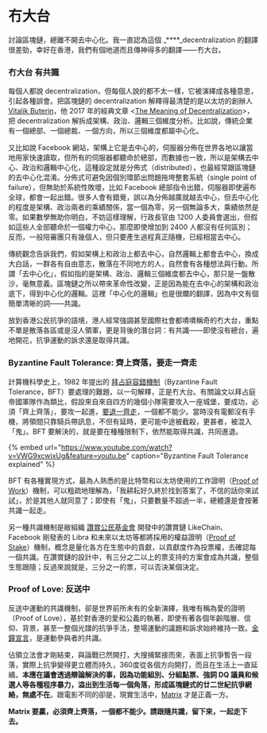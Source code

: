 # 冇大台

討論區塊鏈，總離不開去中心化。我一直認為這個 _****_decentralization 的翻譯很差勁，幸好在香港，我們有個地道而且傳神得多的翻譯 —— 冇大台。

### 冇大台 有共識

每個人都說 decentralization，但每個人說的都不太一樣，它被演繹成各種意思，引起各種誤會。把區塊鏈的 decentralization 解釋得最清楚的是以太坊的創辦人 [Vitalik Buterin](https://en.wikipedia.org/wiki/Vitalik_Buterin)，他 2017 年的經典文章 &lt;[The Meaning of Decentralization](https://medium.com/@VitalikButerin/the-meaning-of-decentralization-a0c92b76a274)&gt;，把 decentralization 解拆成架構、政治、邏輯三個維度分析。比如說，傳統企業有一個總部、一個總裁、一個方向，所以三個維度都屬中心化。

又比如說 Facebook 網站，架構上它是去中心的，伺服器分佈在世界各地以讓當地用家快速讀取，但所有的伺服器都聽命於總部，而數據也一致，所以是架構去中心、政治和邏輯中心化，這種設定就是分佈式（distributed），也最經常跟區塊鏈的去中心化混淆。分佈式可避免因個別環節出問題拖垮整套系統（single point of failure），但無助於系統性敗壞，比如 Facebook 總部指令出錯，伺服器即使遍布全球，都會一起出錯。很多人會有錯覺，誤以為分佈越廣就越去中心，但去中心化的程度是架構、政治兩者的乘績關係，當一個為零，另一個無論多大，乘績依然是零。如果數學無助你明白，不妨這樣理解，行政長官由 1200 人委員會選出，但假如這些人全部聽命於一個權力中心，那麼即使增加到 2400 人都沒有任何區別；反而，一般陪審團只有幾個人，但只要產生過程真正隨機，已經相當去中心。

傳統觀念告訴我們，假如架構上和政治上都去中心，自然邏輯上都會去中心，換成大白話，一群各有自由意志，散落在不同地方的人，自然會有各種想法與行動。所謂「去中心化」，假如指的是架構、政治、邏輯三個維度都去中心，那只是一盤散沙，毫無意義。區塊鏈之所以帶來革命性改變，正是因為能在去中心的架構和政治底下，得到中心化的邏輯。這裡「中心化的邏輯」也是很爛的翻譯，因為中文有個簡單清晰的詞——共識。

放到香港公民抗爭的語境，港人經常強調甚至國際社會都嘖嘖稱奇的冇大台，重點不單是散落各區或是沒人領軍，更是背後的潛台詞：有共識——即使沒有總台，遍地開花，抗爭運動的訴求還是取得共識。

### Byzantine Fault Tolerance: 齊上齊落，要走一齊走

計算機科學史上，1982 年提出的 [拜占庭容錯機制](https://youtu.be/VWG9xcwjxUg)（Byzantine Fault Tolerance，BFT）要處理的難題，以一句解釋，正是冇大台。有關論文以拜占庭帝國軍隊作為類比，假設來自來自四方的幾個小隊需要攻入一座城堡，要成功，必須「齊上齊落」，要攻一起進，[要退一齊走](https://thestandnews.com/politics/%E4%BD%94%E9%A0%98%E7%AB%8B%E6%B3%95%E6%9C%83-%E5%A0%85%E6%8C%81-%E4%B8%80%E9%BD%8A%E8%B5%B0-%E6%95%B8%E5%8D%81%E7%A4%BA%E5%A8%81%E8%80%85%E5%86%92%E6%B8%85%E5%A0%B4%E6%AD%BB%E7%B7%9A-%E9%87%8D%E8%BF%94%E6%9C%83%E8%AD%B0%E5%BB%B3%E5%8B%B8%E9%9B%A2%E7%95%99%E5%AE%88%E8%80%85/)，一個都不能少。當時沒有電郵沒有手機，將領間只靠騎兵帶訊息，不但有延時，更可能中途被截殺，更甚者，被混入「鬼」。BFT 要解決的，就是要在種種限制下，依然能取得共識，共同進退。

{% embed url="https://www.youtube.com/watch?v=VWG9xcwjxUg&feature=youtu.be" caption="Byzantine Fault Tolerance explained" %}

BFT 有各種實現方式，最為人熟悉的是比特幣和以太坊使用的工作證明（[Proof of Work](https://en.wikipedia.org/wiki/Proof_of_work)）機制，可以粗疏地理解為，「我耕耘好久終於找到答案了，不信的話你來試試」，於是其他人就同意了；即使有「鬼」，只要數量不超過一半，總體還是會按著共識一起走。

另一種共識機制是敝組織 [讚賞公民基金會](https://like.co/) 開發中的讚賞鏈 LikeChain、Facebook 剛發表的 Libra 和未來以太坊等都將採用的權益證明（[Proof of Stake](https://en.wikipedia.org/wiki/Proof_of_stake)）機制，概念是量化各方在生態中的貢獻，以貢獻度作為投票權，去確認每一個共識。在讚賞鏈的設計中，有三分之二以上的票支持的方案會成為共識，整個生態跟隨；反過來說就是，三分之一的票，可以否決某個決定。



### Proof of Love: 反送中

反送中運動的共識機制，卻是世界前所未有的全新演繹，我唯有稱為愛的證明（Proof of Love），基於對香港的愛和公義的執著，即使有著各個年齡階層、信仰、背景，甚至一整個光譜的抗爭手法，整場運動的議題和訴求始終維持一致。[金鐘宣言](https://www.inmediahk.net/node/1065302)，是運動參與者的共識。





佔領立法會才剛結束，與論戰已然開打，大搜捕緊接而來，表面上抗爭暫告一段落，實際上抗爭變得更立體而持久，360度從各個方向開打，而且在生活上一直延續。**本應在議會透過辯論解決的事，因為功能組別、分組點票、強詞 DQ 議員和候選人等各種程序暴力，溢出到生活每一個角落，形成區塊鏈式的廿二世紀抗爭網絡，無處不在**。跟電影不同的卻是，現實生活中，[Matrix](https://en.wikipedia.org/wiki/The_Matrix) 才是正義一方。

**Matrix 要贏，必須齊上齊落，一個都不能少。請跟隨共識，留下來，一起走下去。**

#### 


